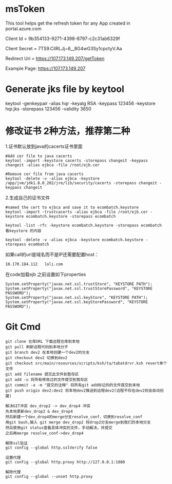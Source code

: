 # msToken
This tool helps get the refresh token for any App created in portal.azure.com

Client Id = 9b354133-9271-4398-8797-c2c31ab6329f

Client Secret = 7TS9.CiIRLJj~6__8G4wG3Sy1cpctyV.Aa

Redirect Uri = https://107.173.149.207/getToken

Example Page: https://107.173.149.207

# Generate jks file by keytool
keytool -genkeypair -alias hqr -keyalg RSA -keypass 123456 -keystore hqr.jks -storepass 123456 -validity 3650


# 修改证书 2种方法，推荐第二种
1.证书默认放到java的cacerts证书里面

```base
#Add cer file to java cacerts
keytool -import -keystore cacerts -storepass changeit -keypass changeit -alias ejbca -file /root/ejb.cer

#Remove cer file from java cacerts
keytool -delete -v -alias ejbca -keystore /app/jvm/jdk1.8.0_202/jre/lib/security/cacerts -storepass changeit -keypass changeit
```
 
2.生成自己的证书文件

```base
#named the cert to ejbca and save it to ecombatch.keystore
keytool -import -trustcacerts -alias ejbca -file /root/ejb.cer -keystore ecombatch.keystore -storepass ecombatch

keytool -list -rfc -keystore ecombatch.keystore -storepass ecombatch 看keystore 的内容

keytool -delete -v -alias ejbca -keystore ecombatch.keystore -storepass ecombatch
```

如果call的url是域名而不是IP还需要配置host： 
```base
10.170.184.112   loli.com
```

在code加载ejb 之前设置如下properties

```base
System.setProperty("javax.net.ssl.trustStore", "KEYSTORE PATH");
System.setProperty("javax.net.ssl.trustStorePassword", "KEYSTORE PASSWORD");
System.setProperty("javax.net.ssl.keyStore", "KEYSTORE PATH");
System.setProperty("javax.net.ssl.keyStorePassword", "KEYSTORE PASSWORD");
```

# Git Cmd
```base
git clone 仓库URL 下载远程仓库到本地
git pull 刷新远程代码到本地分子
git branch dev2 在本地创建一个dev2的分支
git checkout dev2 切换到dev2
git checkout src/main/resources/scripts/ksh/ta/tabatdrvr.ksh revert单个文件
git add filename 提交此文件到暂存区
git add -u 将所有修改过的文件提交到暂存区
git commit -a -m "提交的注释" 将所有git add标记的的文件提交到本地
git push origin dev2:dev2 将本地dev2推送到远程dev2(远程不存在dev2则会自动创建)

解决GIT冲突 dev_drop2 -> dev_drop4 冲突
先本地更新dev_drop2 & dev_drop4
然后新建一个dev_drop4的merge分支resolve_conf，切换到resolve_conf
用git bash,输入 git merge dev_drop2 将drop2分支merge到我们的本地分支
然后使用git status查看具体冲突的文件，手动解决，并提交
之后再merge resolve_conf->dev_drop4

解除ssl验证
git config --global http.sslVerify false

设置代理
git config --global http.proxy http://127.0.0.1:1080

解除代理
git config --global --unset http.proxy
```
